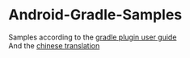 Android-Gradle-Samples
======================

Samples according to the [gradle plugin user guide](http://tools.android.com/tech-docs/new-build-system/user-guide)  
And the [chinese translation](https://www.gitbook.io/book/yeungeek/gradle-plugin-user-guide)
